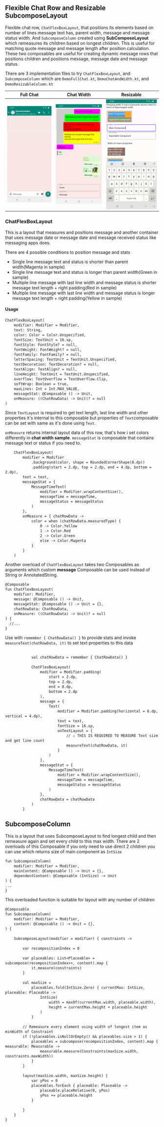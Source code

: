 ## Flexible Chat Row and Resizable SubcomposeLayout


Flexible chat row,  `ChatFlexBoxLayout`, that positions its elements based on number of lines message text has,
parent width, message and message status width.
And `SubcomposeColumn` created using **SubComposeLayout** which remeasures its children based on
longest children. This is useful for matching quote message and message length after position
calculation. These two composables are useful for creating dynamic message rows that positions children and positions message, message date and message status.

There are 3 implementation files to try `ChatFlexBoxLayout`, and `SubcomposeColumn` which are
`DemoFullChat.kt`, `DemoChatAndWidth.kt`, and `DemoResizableColumn.kt`

| Full Chat      | Chat Width   | Resizable|
| ----------|-----------| -----------|
| <img src="./screenshots/full_chat_implementation.gif"/> | <img src="./screenshots/chat_width_implementation.png"/> | <img src="./screenshots/resizable_implementation.gif"/> |


### ChatFlexBoxLayout
This is a layout that measures and positions message and another container that uses message
date or message date and message received status like messaging apps does.

There are 4 possible conditions to position message and stats

* Single line message text and status is shorter than parent width(Magenta in sample)
* Single line message text and status is longer than parent width(Green in sample)
* Multiple line message with last line width and message status is shorter message text length + right padding(Red in sample)
* Multiple line message with last line width and message status is longer message text length + right padding(Yellow in sample)

#### Usage

```
ChatFlexBoxLayout(
    modifier: Modifier = Modifier,
    text: String,
    color: Color = Color.Unspecified,
    fontSize: TextUnit = 16.sp,
    fontStyle: FontStyle? = null,
    fontWeight: FontWeight? = null,
    fontFamily: FontFamily? = null,
    letterSpacing: TextUnit = TextUnit.Unspecified,
    textDecoration: TextDecoration? = null,
    textAlign: TextAlign? = null,
    lineHeight: TextUnit = TextUnit.Unspecified,
    overflow: TextOverflow = TextOverflow.Clip,
    softWrap: Boolean = true,
    maxLines: Int = Int.MAX_VALUE,
    messageStat: @Composable () -> Unit,
    onMeasure: ((ChatRowData) -> Unit)? = null
)
```
Since `TextLayout` is required to get text length, last line width and other properties it's internal to this composable but properties of `Text`composable can be set with same as it's done using `Text`.

`onMeasure` returns internal layout data of this row, that's how i set colors differently in **chat width sample**.
`messageStat` is composable that contains message text or status if you need to.

```
    ChatFlexBoxLayout(
        modifier = Modifier
            .background(color, shape = RoundedCornerShape(8.dp))
            .padding(start = 2.dp, top = 2.dp, end = 4.dp, bottom = 2.dp),
        text = text,
        messageStat = {
            MessageTimeText(
                modifier = Modifier.wrapContentSize(),
                messageTime = messageTime,
                messageStatus = messageStatus
            )
        },
        onMeasure = { chatRowData ->
            color = when (chatRowData.measuredType) {
                0 -> Color.Yellow
                1 -> Color.Red
                2 -> Color.Green
                else -> Color.Magenta
            }
        }
    )
```

Another overload of `ChatFlexBoxLayout` takes two Composables as arguments which 
custom **message** Composable can be used instead of String or AnnotatedString.
```
@Composable
fun ChatFlexBoxLayout(
    modifier: Modifier,
    message: @Composable () -> Unit,
    messageStat: @Composable () -> Unit = {},
    chatRowData: ChatRowData,
    onMeasure: ((ChatRowData) -> Unit)? = null
) {
  //...
}
```

Use with `remember { ChatRowData() }` to provide stats and invoke `measureText(chatRowData, it)`
to set text properties to this data
```

            val chatRowData = remember { ChatRowData() }

            ChatFlexBoxLayout(
                modifier = Modifier.padding(
                    start = 2.dp,
                    top = 2.dp,
                    end = 8.dp,
                    bottom = 2.dp
                ),
                message = {
                    Text(
                        modifier = Modifier.padding(horizontal = 6.dp, vertical = 4.dp),
                        text = text,
                        fontSize = 16.sp,
                        onTextLayout = {
                            // ⚠️ THIS IS REQUIRED TO MEASURE Text size and get line count
                            measureText(chatRowData, it)
                        }
                    )
                },
                messageStat = {
                    MessageTimeText(
                        modifier = Modifier.wrapContentSize(),
                        messageTime = messageTime,
                        messageStatus = messageStatus
                    )
                },
                chatRowData = chatRowData
            )
        }
```

## SubcomposeColumn

This is a layout that uses SubcomposeLayout to find longest child and then remeasure again
and set every child to this max width. There are 2 overloads of this Composable if
you only need to use direct 2 children you can use which returns size of main component
as `IntSize`

```
fun SubcomposeColumn(
    modifier: Modifier = Modifier,
    mainContent: @Composable () -> Unit = {},
    dependentContent: @Composable (IntSize) -> Unit
) {
...
}
```

This overloaded function is suitable for layout with any number of children

```
@Composable
fun SubcomposeColumn(
    modifier: Modifier = Modifier,
    content: @Composable () -> Unit = {},
) {

    SubcomposeLayout(modifier = modifier) { constraints ->

        var recompositionIndex = 0

        var placeables: List<Placeable> = subcompose(recompositionIndex++, content).map {
            it.measure(constraints)
        }

        val maxSize =
            placeables.fold(IntSize.Zero) { currentMax: IntSize, placeable: Placeable ->
                IntSize(
                    width = maxOf(currentMax.width, placeable.width),
                    height = currentMax.height + placeable.height
                )
            }

        // Remeasure every element using width of longest item as minWidth of Constraint
        if (!placeables.isNullOrEmpty() && placeables.size > 1) {
            placeables = subcompose(recompositionIndex, content).map { measurable: Measurable ->
                measurable.measure(Constraints(maxSize.width, constraints.maxWidth))
            }
        }

        layout(maxSize.width, maxSize.height) {
            var yPos = 0
            placeables.forEach { placeable: Placeable ->
                placeable.placeRelative(0, yPos)
                yPos += placeable.height
            }

        }
    }
}
```
